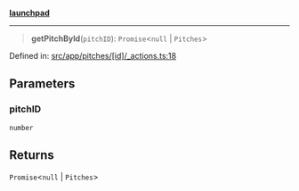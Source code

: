 [**launchpad**](index.md)

***

> **getPitchById**(`pitchID`): `Promise`\<`null` \| `Pitches`\>

Defined in: [src/app/pitches/\[id\]/\_actions.ts:18](https://github.com/victorbratov/launchpad/blob/6dd13cd77753e59ec2a031fc7279545899826925/src/app/pitches/[id]/_actions.ts#L18)

## Parameters

### pitchID

`number`

## Returns

`Promise`\<`null` \| `Pitches`\>
